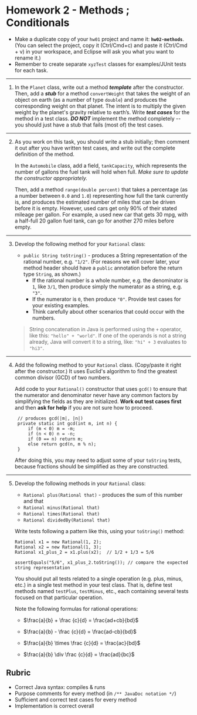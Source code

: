 # Homework 2 - Methods ; Conditionals

- Make a duplicate copy of your `hw01` project and name it: **`hw02-methods`**. <br>(You can select the project, copy it (Ctrl/Cmd+c) and paste it (Ctrl/Cmd + v) in your workspace, and Eclipse will ask you what you want to rename it.)
- Remember to create separate `xyzTest` classes for examples/JUnit tests for each task.

---
1. In the `Planet` class, write out a method ***template*** after the constructor. Then, add a ***stub*** for a method `convertWeight` that takes the weight of an object on earth (as a number of type `double`) and produces the corresponding weight on that planet. The intent is to multiply the given weight by the planet's gravity relative to earth’s. Write ***test cases*** for the method in a test class. ***DO NOT*** implement the method completely -- you should just have a stub that fails (most of) the test cases.


---
2. As you work on this task, you should write a stub initially; then comment it out after you have written test cases, and write out the complete definition of the method. 

   In the `Automobile` class, add a field, `tankCapacity`, which represents the number of gallons the fuel tank will hold when full. *Make sure to update the constructor appropriately.*
   
   Then, add a method `range(double percent)` that takes a percentage (as a number between `0.0` and `1.0`) representing how full the tank currently is, and produces the estimated number of miles that can be driven before it is empty. However, used cars get only 90% of their stated mileage per gallon. For example, a used new car that gets 30 mpg, with a half-full 20 gallon fuel tank, can go for another 270 miles before empty.


---
3. Develop the following method for your `Rational` class:
   * `public String toString()` - produces a String representation of the rational number, e.g. `"1/2"`. (For reasons we will cover later, your method header should have a `public` annotation before the return type `String`, as shown.)
     * If the rational number is a whole number, e.g. the denominator is `1`, like `3/1`, then produce simply the numerator as a string, e.g. `"3"`. 
     * If the numerator is `0`, then produce `"0"`. Provide test cases for your existing examples.
     * Think carefully about other scenarios that could occur with the numbers.

    > String concatenation in Java is performed using the `+` operator, like this:  `"hello" + "world"`.  If one of the operands is not a string already, Java will convert it to a string, like: `"hi" + 3` evaluates to `"hi3"`.


---
4. Add the following method to your `Rational` class. (Copy/paste it right after the constructor.) It uses Euclid's algorithm to find the greatest common divisor (GCD) of two numbers. 

   Add code to your `Rational()` constructor that uses `gcd()` to ensure that the numerator and denominator never have any common factors by simplifying the fields as they are initialized. __Work out test cases first__ and then __ask for help__ if you are not sure how to proceed.

        // produces gcd(|m|, |n|)
        private static int gcd(int m, int n) {
            if (m < 0) m = -m;
            if (n < 0) n = -n;
            if (0 == n) return m;
            else return gcd(n, m % n);
        }
    
    After doing this, you may need to adjust some of your `toString` tests, because fractions should be simplified as they are constructed.


---
5. Develop the following methods in your `Rational` class:
   * `Rational plus(Rational that)` - produces the sum of this number and that
   * `Rational minus(Rational that)`
   * `Rational times(Rational that)`
   * `Rational dividedBy(Rational that)`

    Write tests following a pattern like this, using your `toString()` method:

       Rational x1 = new Rational(1, 2);
       Rational x2 = new Rational(1, 3);
       Rational x1_plus_2 = x1.plus(x2);  // 1/2 + 1/3 = 5/6

       assertEquals("5/6", x1_plus_2.toString()); // compare the expected string representation

    You should put all tests related to a single operation (e.g. plus, minus, etc.) in a single test method in your test class. That is, define test methods named  `testPlus`, `testMinus`, etc., each containing several tests focused on that particular operation.

    Note the following formulas for rational operations: 
    - $\frac{a}{b} + \frac {c}{d} = \frac{ad+cb}{bd}$ 

    - $\frac{a}{b} - \frac {c}{d} = \frac{ad-cb}{bd}$

    - $\frac{a}{b} \times \frac {c}{d} = \frac{ac}{bd}$

    - $\frac{a}{b} \div \frac {c}{d} = \frac{ad}{bc}$ 

<!---
(boolean equals(Object that) - is this number equal to that ? (You will need to ask for help from me on this.))
-->


## Rubric

- Correct Java syntax: compiles & runs
- Purpose comments for every method (in `/** JavaDoc notation */`)
- Sufficient and correct test cases for every method
- Implementation is correct overall

